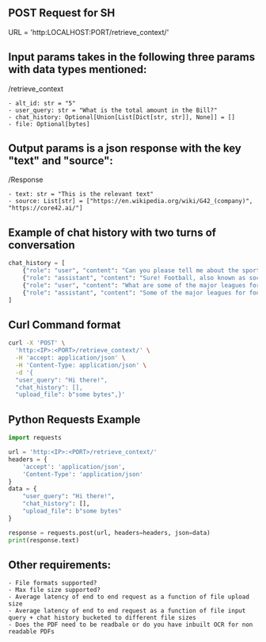 ## POST Request for SH

URL = 'http:LOCALHOST:PORT/retrieve_context/'

## Input params takes in the following three params with data types mentioned:
/retrieve_context

	- alt_id: str = "5"
 	- user_query: str = "What is the total amount in the Bill?"
	- chat_history: Optional[Union[List[Dict[str, str]], None]] = []
	- file: Optional[bytes]

## Output params is a json response with the key "text" and "source":
/Response

	- text: str = "This is the relevant text"
 	- source: List[str] = ["https://en.wikipedia.org/wiki/G42_(company)", "https://core42.ai/"]

## Example of chat history with two turns of conversation
```python
chat_history = [
    {"role": "user", "content": "Can you please tell me about the sports football in brief."},
    {"role": "assistant", "content": "Sure! Football, also known as soccer, is a popular sport played all around the world. It involves two teams of 11 players each trying to score goals by kicking the ball into their opponent's net. The game is played on a rectangular field with goalposts at either end. The team that scores more goals during the match wins. Football can be quite physical, but it's mainly a game of skill, strategy, and teamwork. It has a huge global following and is considered the most popular sport in many countries."},
    {"role": "user", "content": "What are some of the major leagues for it?"},
    {"role": "assistant", "content": "Some of the major leagues for football include the English Premier League, La Liga (Spain), German Bundesliga, Serie A (Italy), and Ligue 1 (France). These leagues are home to some of the top football clubs in the world and attract a lot of attention from fans worldwide."}
]
```

## Curl Command format

```bash
curl -X 'POST' \
  'http:<IP>:<PORT>/retrieve_context/' \
  -H 'accept: application/json' \
  -H 'Content-Type: application/json' \
  -d '{
  "user_query": "Hi there!",
  "chat_history": [],
  "upload_file": b"some bytes",}'
```

## Python Requests Example

```python
import requests

url = 'http:<IP>:<PORT>/retrieve_context/'
headers = {
    'accept': 'application/json',
    'Content-Type': 'application/json'
}
data = {
    "user_query": "Hi there!",
    "chat_history": [],
    "upload_file": b"some bytes"
}

response = requests.post(url, headers=headers, json=data)
print(response.text)
```

## Other requirements:

    - File formats supported?
    - Max file size supported?
    - Average latency of end to end request as a function of file upload size
    - Average latency of end to end request as a function of file input query + chat history bucketed to different file sizes
    - Does the PDF need to be readbale or do you have inbuilt OCR for non readable PDFs
